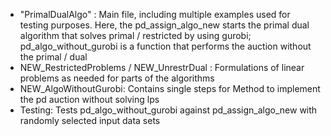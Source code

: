- "PrimalDualAlgo" :    Main file, including multiple examples used for testing purposes.
  Here, the pd_assign_algo_new starts the primal dual algorithm that solves primal / restricted
  by using gurobi; pd_algo_without_gurobi is a function that performs the auction without the
  primal / dual
- NEW_RestrictedProblems / NEW_UnrestrDual : Formulations of linear problems as needed for parts
  of the algorithms
- NEW_AlgoWithoutGurobi: Contains single steps for Method to implement the pd auction without solving lps
- Testing: Tests pd_algo_without_gurobi against pd_assign_algo_new with randomly selected input data sets